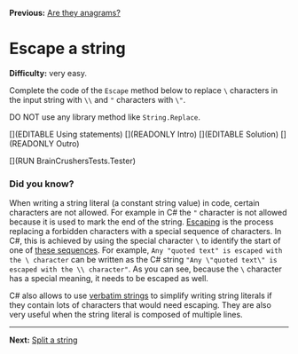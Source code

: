 ﻿**Previous:** [Are they anagrams?](strings-anagrams)

# Escape a string

**Difficulty:** very easy.

Complete the code of the `Escape` method below to replace `\` characters in the input string with `\\` and `"` characters with `\"`.

DO NOT use any library method like `String.Replace`.

[](EDITABLE Using statements)
[](READONLY Intro)
[](EDITABLE Solution)
[](READONLY Outro)

[](RUN BrainCrushersTests.Tester)

### Did you know?

When writing a string literal (a constant string value) in code, certain characters are not allowed. For example in C# the `"` character is not allowed because it is used to mark the end of the string. [Escaping](https://en.wikipedia.org/wiki/Escape_character) is the process replacing a forbidden characters with a special sequence of characters. In C#, this is achieved by using the special character `\` to identify the start of one of [these sequences](https://docs.microsoft.com/en-us/dotnet/csharp/programming-guide/strings/#string-escape-sequences). For example, `Any "quoted text" is escaped with the \ character` can be written as the C# string `"Any \"quoted text\" is escaped with the \\ character"`. As you can see, because the `\` character has a special meaning, it needs to be escaped as well.

C# also allows to use [verbatim strings](https://docs.microsoft.com/en-us/dotnet/csharp/programming-guide/strings/#verbatim-string-literals) to simplify writing string literals if they contain lots of characters that would need escaping. They are also very useful when the string literal is composed of multiple lines.

---

**Next:** [Split a string](strings-split)